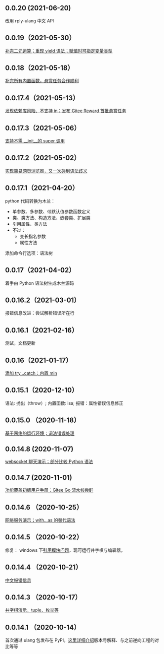 ## 0.0.20 (2021-06-20)

改用 rply-ulang 中文 API

## 0.0.19（2021-05-30）

[补完二元运算；重现 yield 语法；赋值时可指定变量类型](https://zhuanlan.zhihu.com/p/376747637)

## 0.0.18（2021-05-18）

[补完所有内置函数，悬赏任务合作顺利](https://zhuanlan.zhihu.com/p/373278659)

## 0.0.17.4（2021-05-13）

[发现依赖库风险、不支持 in；发布 Gitee Reward 首批悬赏任务](https://zhuanlan.zhihu.com/p/372021884)

## 0.0.17.3（2021-05-06）

[支持不需 __init__的 super 调用](https://zhuanlan.zhihu.com/p/370117192)

## 0.0.17.2（2021-05-02）

[实现简易网页浏览器，又一次碰到语法歧义](https://zhuanlan.zhihu.com/p/369268306)

## 0.0.17.1（2021-04-20）

python 代码转换为木兰：
- 单参数、多参数、带默认值参数函数定义
- 类、类方法、构造方法、嵌套类、扩展类
- 引用属性、类方法
- 不过：
  - 变长指名参数
  - 属性方法

添加命令行选项：语法树


## 0.0.17（2021-04-02）

着手由 Python 语法树生成木兰源码

## 0.0.16.2（2021-03-01）

报错信息改进：尝试解析错误所在行

## 0.0.16.1（2021-02-16）

测试，文档更新

## 0.0.16（2021-01-17）

[添加 try...catch；内置 min](https://zhuanlan.zhihu.com/p/345139002)

## 0.0.15.1（2020-12-10）

语法: 抛出（throw）; 内置函数: isa; 报错：属性错误信息修正

## 0.0.15.0 （2020-11-18）

[基于网络的运行环境；词法错误处理](https://zhuanlan.zhihu.com/p/301086221)

## 0.0.14.8 (2020-11-07)

[websocket 聊天演示；部分比较 Python 语法](https://zhuanlan.zhihu.com/p/277557485)

## 0.0.14.7 (2020-11-01)

[功能覆盖初版用户手册；Gitee Go 流水线尝鲜](https://zhuanlan.zhihu.com/p/271636727)

## 0.0.14.6 （2020-10-25）

[网络服务演示；with...as 的替代语法](https://zhuanlan.zhihu.com/p/268660973)

## 0.0.14.5 （2020-10-22）
修复： windows 下[引用模块问题](https://gitee.com/MulanRevive/mulan-rework/issues/I1U2HP)，现可运行井字棋与编辑器。

## 0.0.14.4 （2020-10-21）
[中文报错信息](https://zhuanlan.zhihu.com/p/267686876)

## 0.0.14.3 （2020-10-17）
[井字棋演示，tuple、枚举等](https://zhuanlan.zhihu.com/p/266428706)

## 0.0.14.1 （2020-10-14）
首次通过 ulang 包发布在 PyPI，[这里详细介绍](https://zhuanlan.zhihu.com/p/265695809)版本号解释、与之前逆向工程的对比等等